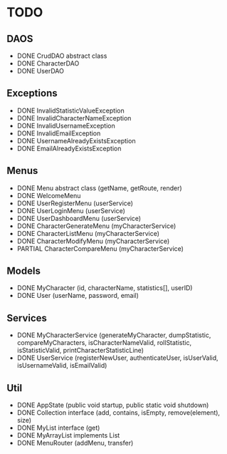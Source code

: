 # TODO

## DAOS
- DONE CrudDAO abstract class
- DONE CharacterDAO
- DONE UserDAO

## Exceptions
- DONE InvalidStatisticValueException
- DONE InvalidCharacterNameException
- DONE InvalidUsernameException
- DONE InvalidEmailException
- DONE UsernameAlreadyExistsException
- DONE EmailAlreadyExistsException

## Menus
- DONE Menu abstract class (getName, getRoute, render)
- DONE WelcomeMenu
- DONE UserRegisterMenu (userService)
- DONE UserLoginMenu (userService)
- DONE UserDashboardMenu (userService)
- DONE CharacterGenerateMenu (myCharacterService)
- DONE CharacterListMenu (myCharacterService)
- DONE CharacterModifyMenu (myCharacterService)
- PARTIAL CharacterCompareMenu (myCharacterService)

## Models
- DONE MyCharacter (id, characterName, statistics[], userID)
- DONE User (userName, password, email)

## Services
- DONE MyCharacterService (generateMyCharacter, dumpStatistic, compareMyCharacters, isCharacterNameValid, rollStatistic, isStatisticValid, printCharacterStatisticLine)
- DONE UserService (registerNewUser, authenticateUser, isUserValid, isUsernameValid, isEmailValid)

## Util
- DONE AppState (public void startup, public static void shutdown)
- DONE Collection interface (add, contains, isEmpty, remove(element), size)
- DONE MyList interface (get)
- DONE MyArrayList implements List
- DONE MenuRouter (addMenu, transfer)
